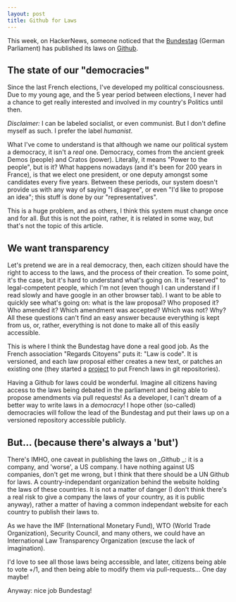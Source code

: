 ```yaml
---
layout: post
title: Github for Laws
---
```


This week, on HackerNews, someone noticed that the [Bundestag](http://www.bundestag.de) (German Parliament) has published its laws on [Github](https://github.com/bundestag).

## The state of our "democracies"

Since the last French elections, I've developed my political consciousness. Due to my young age, and the 5 year period between elections, I never had a chance to get really interested and involved in my country's Politics until then. 

*Disclaimer:* I can be labeled socialist, or even communist. But I don't define myself as such. I prefer the label _humanist_.

What I've come to understand is that although we name our political system a democracy, it isn't a *real* one. Democracy, comes from the ancient greek Demos (people) and Cratos (power). Literally, it means "Power to the people", but is it? What happens nowadays (and it's been for 200 years in France), is that we elect one president, or one deputy amongst some candidates every five years. Between these periods, our system doesn't provide us with any way of saying "I disagree", or even "I'd like to propose an idea"; this stuff is done by our "representatives".

This is a huge problem, and as others, I think this system must change once and for all. But this is not the point, rather, it is related in some way, but that's not the topic of this article.

## We want transparency

Let's pretend we are in a real democracy, then, each citizen should have the right to access to the laws, and the process of their creation. To some point, it's the case, but it's hard to understand what's going on. It is "reserved" to legal-competent people, which I'm not (even though I can understand if I read slowly and have google in an other browser tab). I want to be able to quickly see what's going on: what is the law proposal? Who proposed it? Who amended it? Which amendment was accepted? Which was not? Why? All these questions can't find an easy answer because everything is kept from us, or, rather, everything is not done to make all of this easily accessible.

This is where I think the Bundestag have done a real good job. As the French association "Regards Citoyens" puts it: "Law is code". It is versioned, and each law proposal either creates a new text, or patches an existing one (they started a [project](http://gitorious.org/law-is-code/) to put French laws in git repositories).

Having a Github for laws could be wonderful. Imagine all citizens having access to the laws being debated in the parliament and being able to propose amendments via pull requests! As a developer, I can't dream of a better way to write laws in a _democracy_! I hope other (so-called) democracies will follow the lead of the Bundestag and put their laws up on a versioned repository accessible publicly.

## But... (because there's always a 'but')

There's IMHO, one caveat in publishing the laws on _Github _: it is a company, and 'worse', a US company. I have nothing against US companies, don't get me wrong, but I think that there should be a UN Github for laws. A country-independant organization behind the website holding the laws of these countries. It is not a matter of danger (I don't think there's a real risk to give a company the laws of your country, as it is public anyway), rather a matter of having a common independant website for each country to publish their laws to.

As we have the IMF (International Monetary Fund), WTO (World Trade Organization), Security Council, and many others, we could have an International Law Transparency Organization (excuse the lack of imagination).

I'd love to see all those laws being accessible, and later, citizens being able to vote +/1, and then being able to modify them via pull-requests... One day maybe!

Anyway: nice job Bundestag!
